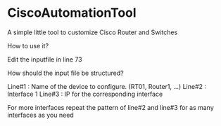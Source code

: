 # CiscoAutomationTool
A simple little tool to customize Cisco Router and Switches

How to use it?

Edit the inputfile in line 73


How should the input file be structured?


Line#1 : Name of the device to configure. (RT01, Router1, ...)
Line#2 : Interface 1
Line#3 : IP for the corresponding interface

For more interfaces repeat the pattern of line#2 and line#3 for as many interfaces as you need

